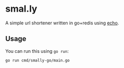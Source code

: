 # smal.ly

A simple url shortener written in go+redis using [echo](https://echo.labstack.com/guide/). 

## Usage

You can run this using `go run`:

```
go run cmd/smally-go/main.go
```

